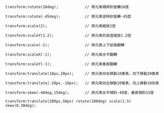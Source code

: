 ```
transform:rotate(10deg);			// 將元素順時針旋轉10度
```

```
transform:rotate(-45deg);			// 將元素逆時針旋轉-45度
```

```
transform:scale(2);					// 將元素縮放2倍
```

```
transform:scaleY(1.2);				// 將元素的高度縮放1.2倍
```

```
transform:scale(-1);				// 將元素上下前後翻轉
```

```
transform:scaleX(-1);				// 將元素水平翻轉
```

```
transform:scaleY(-1);				// 將元素垂直翻轉
```

```
transform:translate(10px,20px);		// 將元素向右移動10像素，向下移動20像素
```

```
transform:translate(-20px,-10px);	// 將元素向左移動20像素，向上移動10向素
```

```
transform:skew(-40deg,15deg);		// 將元素水平傾斜-40度，垂直傾斜15度
```

```
transform:translate(200px,50px) rotate(180deg) scale(1.5) skew(0,30deg);
```